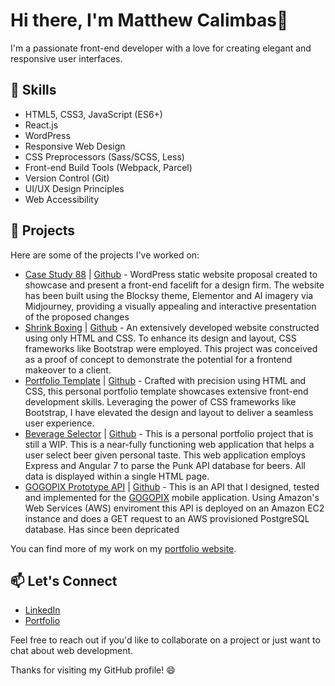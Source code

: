 # Hi there, I'm Matthew Calimbas👋

I'm a passionate front-end developer with a love for creating elegant and responsive user interfaces. 

## 💼 Skills

- HTML5, CSS3, JavaScript (ES6+)
- React.js
- WordPress
- Responsive Web Design
- CSS Preprocessors (Sass/SCSS, Less)
- Front-end Build Tools (Webpack, Parcel)
- Version Control (Git)
- UI/UX Design Principles
- Web Accessibility

## 🚀 Projects

Here are some of the projects I've worked on:

- [Case Study 88](https://mattycalimbas.github.io/case-study-88/) | [Github](https://github.com/MattyCalimbas/case-study-88) - WordPress static website proposal created to showcase and present a front-end facelift for a design firm. The website has been built using the Blocksy theme, Elementor and AI imagery via Midjourney, providing a visually appealing and interactive presentation of the proposed changes
- [Shrink Boxing](https://mattycalimbas.github.io/fatboyshrinkboxing/) | [Github](https://github.com/MattyCalimbas/fatboyshrinkboxing) - An extensively developed website constructed using only HTML and CSS. To enhance its design and layout, CSS frameworks like Bootstrap were employed. This project was conceived as a proof of concept to demonstrate the potential for a frontend makeover to a client.
- [Portfolio Template](https://github.com/MattyCalimbas/portfolio) | [Github](https://github.com/MattyCalimbas/portfolio) - Crafted with precision using HTML and CSS, this personal portfolio template showcases extensive front-end development skills. Leveraging the power of CSS frameworks like Bootstrap, I have elevated the design and layout to deliver a seamless user experience. 
- [Beverage Selector](https://beerselector-production.up.railway.app/) | [Github](https://github.com/MattyCalimbas/beer_selector) - This is a personal portfolio project that is still a WIP. This is a near-fully functioning web application that helps a user select beer given personal taste. This web application employs Express and Angular 7 to parse the Punk API database for beers. All data is displayed within a single HTML page.
- [GOGOPIX Prototype API](https://github.com/MattyCalimbas/gogopixApi) | [Github](https://github.com/MattyCalimbas/gogopixApi) - This is an API that I designed, tested and implemented for the [GOGOPIX](https://gogopix.co/) mobile application. Using Amazon's Web Services (AWS) enviroment this API is deployed on an Amazon EC2 instance and does a GET request to an AWS provisioned PostgreSQL database. Has since been depricated

  
You can find more of my work on my [portfolio website](https://www.mattcalimbas.com/).


## 📫 Let's Connect

- [LinkedIn](https://www.linkedin.com/in/matthew-calimbas/)
- [Portfolio](https://www.mattcalimbas.com/)

Feel free to reach out if you'd like to collaborate on a project or just want to chat about web development. 

Thanks for visiting my GitHub profile! 😄
